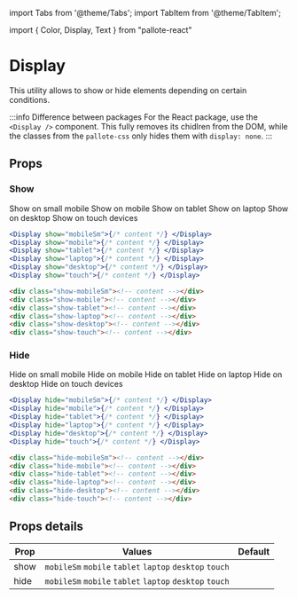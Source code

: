 ---
---
import Tabs from '@theme/Tabs';
import TabItem from '@theme/TabItem';

import { Color, Display, Text } from "pallote-react"

# Display

This utility allows to show or hide elements depending on certain conditions.

:::info Difference between packages
For the React package, use the `<Display />` component. This fully removes its chidlren from the DOM, while the classes from the `pallote-css` only hides them with `display: none`.
:::

## Props

### Show

<div class="docs_block docs_block-portrait">
  <Display show="mobileSm">
    <Color fill="default" stroke="border" className={'ph-1 pv-½ br-sm'}><Text variant="caption">Show on small mobile</Text></Color>
  </Display>
  <Display show="mobile">
    <Color fill="default" stroke="border" className={'ph-1 pv-½ br-sm'}><Text variant="caption">Show on mobile</Text></Color>
  </Display>
  <Display show="tablet">
    <Color fill="default" stroke="border" className={'ph-1 pv-½ br-sm'}><Text variant="caption">Show on tablet</Text></Color>
  </Display>
  <Display show="laptop">
    <Color fill="default" stroke="border" className={'ph-1 pv-½ br-sm'}><Text variant="caption">Show on laptop</Text></Color>
  </Display>
  <Display show="desktop">
    <Color fill="default" stroke="border" className={'ph-1 pv-½ br-sm'}><Text variant="caption">Show on desktop</Text></Color>
  </Display>
  <Display show="touch">
    <Color fill="default" stroke="border" className={'ph-1 pv-½ br-sm'}><Text variant="caption">Show on touch devices</Text></Color>
  </Display>
</div>

<Tabs groupId="package" queryString>
  <TabItem value="react" label="React">

```jsx
<Display show="mobileSm">{/* content */} </Display>
<Display show="mobile">{/* content */} </Display>
<Display show="tablet">{/* content */} </Display>
<Display show="laptop">{/* content */} </Display>
<Display show="desktop">{/* content */} </Display>
<Display show="touch">{/* content */} </Display>
```
  </TabItem>
  <TabItem value="css" label="CSS">

```html
<div class="show-mobileSm"><!-- content --></div>
<div class="show-mobile"><!-- content --></div>
<div class="show-tablet"><!-- content --></div>
<div class="show-laptop"><!-- content --></div>
<div class="show-desktop"><!-- content --></div>
<div class="show-touch"><!-- content --></div>
```
  </TabItem>
</Tabs>

### Hide

<div class="docs_block docs_block-portrait">
  <Display hide="mobileSm">
    <Color fill="default" stroke="border" className={'ph-1 pv-½ br-sm'}><Text variant="caption">Hide on small mobile</Text></Color>
  </Display>
  <Display hide="mobile">
    <Color fill="default" stroke="border" className={'ph-1 pv-½ br-sm'}><Text variant="caption">Hide on mobile</Text></Color>
  </Display>
  <Display hide="tablet">
    <Color fill="default" stroke="border" className={'ph-1 pv-½ br-sm'}><Text variant="caption">Hide on tablet</Text></Color>
  </Display>
  <Display hide="laptop">
    <Color fill="default" stroke="border" className={'ph-1 pv-½ br-sm'}><Text variant="caption">Hide on laptop</Text></Color>
  </Display>
  <Display hide="desktop">
    <Color fill="default" stroke="border" className={'ph-1 pv-½ br-sm'}><Text variant="caption">Hide on desktop</Text></Color>
  </Display>
  <Display hide="touch">
    <Color fill="default" stroke="border" className={'ph-1 pv-½ br-sm'}><Text variant="caption">Hide on touch devices</Text></Color>
  </Display>
</div>

<Tabs groupId="package" queryString>
  <TabItem value="react" label="React">

```jsx
<Display hide="mobileSm">{/* content */} </Display>
<Display hide="mobile">{/* content */} </Display>
<Display hide="tablet">{/* content */} </Display>
<Display hide="laptop">{/* content */} </Display>
<Display hide="desktop">{/* content */} </Display>
<Display hide="touch">{/* content */} </Display>
```
  </TabItem>
  <TabItem value="css" label="CSS">

```html
<div class="hide-mobileSm"><!-- content --></div>
<div class="hide-mobile"><!-- content --></div>
<div class="hide-tablet"><!-- content --></div>
<div class="hide-laptop"><!-- content --></div>
<div class="hide-desktop"><!-- content --></div>
<div class="hide-touch"><!-- content --></div>
```
  </TabItem>
</Tabs>

## Props details

| Prop | Values | Default |
| - | - | - |
| show | `mobileSm` `mobile` `tablet` `laptop` `desktop` `touch` | | 
| hide | `mobileSm` `mobile` `tablet` `laptop` `desktop` `touch` | |

